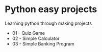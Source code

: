 # Python easy projects

Learning python through making projects

- 01 - Quiz Game
- 02 - Simple Calculator
- 03 - Simple Banking Program
